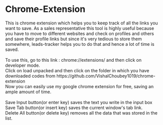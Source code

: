 # Chrome-Extension
<p>
This is chrome extension which helps you to keep track of all the links you want to save. As a sales representative this tool is highly useful because you have to move to different websites and check on profiles and others and save their profile links but since it's very tedious to store them somewhere, leads-tracker helps you to do that and hence a lot of time is saved.
<br>
<br>
To use this, go to this link : chrome://extensions/ and then click on developer mode.<br>Click on load unpacked and then click on the folder in which you have downloaded codes from https://github.com/VishalChoubey1019/chrome-extension <br>Now you can easily use my google chrome extension for free, saving an ample amount of time.
<br>
<br>
Save Input button(or enter key) saves the text you write in the input box<br>Save Tab button(or insert key) saves the current window's tab link.<br>Delete All button(or delete key) removes all the data that was stored in the list.
</p>
